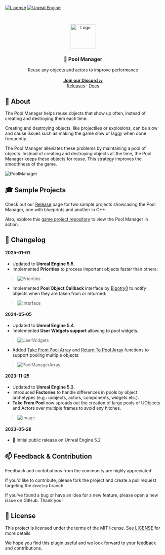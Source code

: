 <a href="https://github.com/JanSeliv/PoolManager/blob/main/LICENSE">![License](https://img.shields.io/badge/license-MIT-brightgreen.svg)</a>
<a href="https://www.unrealengine.com/">![Unreal Engine](https://img.shields.io/badge/Unreal-5.4-dea309?style=flat&logo=unrealengine)
</a>

<br/>
<p align="center">
<a href="https://github.com/JanSeliv/PoolManager">
<img src="https://github.com/JanSeliv/PoolManager/blob/main/Resources/Icon128.png?raw=true" alt="Logo" width="80" height="80">
</a>
<h3 align="center">🔄 Pool Manager</h3>
<p align="center">
Reuse any objects and actors to improve performance
<br/>
<br/>
<a href="https://discord.gg/jbWgwDefnE"><strong>Join our Discord ››</strong></a>
<br/>
<a href="https://github.com/JanSeliv/PoolManager/releases">Releases</a>
·
<a href="https://docs.google.com/document/d/1YxbIdc9lZRl5ozI7_1LTBfdzJWTwhxwz2RKA-r0Q4po">Docs</a>
</p>

## 🌟 About

The Pool Manager helps reuse objects that show up often, instead of creating and destroying them each time.

Creating and destroying objects, like projectiles or explosions, can be slow and cause issues such as making the game slow or laggy when done frequently.

The Pool Manager alleviates these problems by maintaining a pool of objects. Instead of creating and destroying objects all the time, the Pool Manager keeps these objects for reuse. This strategy improves the smoothness of the game.

![PoolManager](https://github.com/JanSeliv/PoolManager/assets/20540872/0af55b33-732c-435d-a5b3-2d7e36cdebf2)

## 🎓 Sample Projects

Check out our [Release](https://github.com/JanSeliv/PoolManager/releases) page for two sample projects showcasing the Pool Manager, one with blueprints and another in C++.

Also, explore this [game project repository](https://github.com/JanSeliv/Bomber) to view the Pool Manager in action.

## 📅 Changelog
#### 2025-01-01
- Updated to **Unreal Engine 5.5**.
- Implemented **Priorities** to process important objects faster than others:
>![Priorities](https://github.com/user-attachments/assets/3a0501f6-28ed-4bc9-8f06-93bf95385625)
- Implemented **Pool Object Callback** interface by [Bigotry0](https://github.com/Bigotry0) to notify objects when they are taken from or returned:
>![Interface](https://github.com/user-attachments/assets/8cd05e9b-3877-43ed-9285-50a56641132f)
#### 2024-05-05
- Updated to **Unreal Engine 5.4**.
- Implemented **User Widgets support** allowing to pool widgets.
> ![UserWidgets](https://github.com/JanSeliv/PoolManager/assets/20540872/53652ec5-9795-4473-bbe6-792ad2574bc2)
- Added [Take From Pool Array](https://docs.google.com/document/d/1YxbIdc9lZRl5ozI7_1LTBfdzJWTwhxwz2RKA-r0Q4po/edit#heading=h.m317652zeuu9) and [Return To Pool Array](https://docs.google.com/document/d/1YxbIdc9lZRl5ozI7_1LTBfdzJWTwhxwz2RKA-r0Q4po/edit#heading=h.la64v3qmhabw) functions to support pooling multiple objects:
> ![PoolManagerArray](https://github.com/JanSeliv/PoolManager/assets/20540872/b28b45ec-5ce0-48ac-ad7e-33e6bcb7758e)
#### 2023-11-25
- Updated to **Unreal Engine 5.3**.
- Introduced **Factories** to handle differences in pools by object archetypes (e.g.: uobjects, actors, components, widgets etc.).
- **Take From Pool** now spreads out the creation of large pools of UObjects and Actors over multiple frames to avoid any hitches.
> ![image](https://github.com/JanSeliv/PoolManager/assets/20540872/10bdf24f-d078-4dd8-96bf-de5d92421bc8)
#### 2023-05-28
- 🎉 Initial public release on Unreal Engine 5.2

## 📫 Feedback & Contribution

Feedback and contributions from the community are highly appreciated!

If you'd like to contribute, please fork the project and create a pull request targeting the `develop` branch.

If you've found a bug or have an idea for a new feature, please open a new issue on GitHub. Thank you!

## 📜 License

This project is licensed under the terms of the MIT license. See [LICENSE](LICENSE) for more details.

We hope you find this plugin useful and we look forward to your feedback and contributions.
